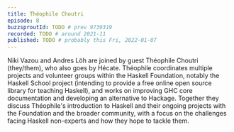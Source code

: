 ```yaml
---
title: Théophile Choutri
episode: 8
buzzsproutId: TODO # prev 9739319
recorded: TODO # around 2021-11
published: TODO # probably this Fri, 2022-01-07
---
```


Niki Vazou and Andres Löh are joined by guest Théophile Choutri (they/them), who
also goes by Hécate. Théophile coordinates multiple projects and volunteer
groups within the Haskell Foundation, notably the Haskell School project
(intending to provide a free online open source library for teaching Haskell),
and works on improving GHC core documentation and developing an alternative to
Hackage. Together they discuss Théophile's introduction to Haskell and their
ongoing projects with the Foundation and the broader community, with a focus on
the challenges facing Haskell non-experts and how they hope to tackle them.
